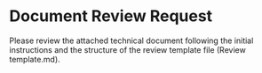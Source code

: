 # Document Review Request

Please review the attached technical document following the initial instructions and the structure of the review template file (Review template.md).
